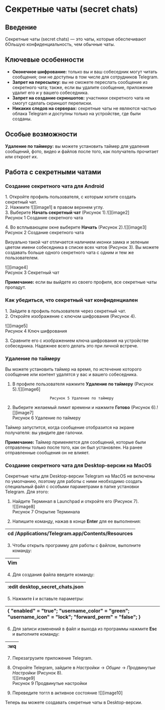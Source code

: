 # Секретные чаты (secret chats)

## Введение

Секретные чаты (secret chats) — это чаты, которые обеспечивают бОльшую конфиденциальность, чем обычные чаты. 

## Ключевые особенности

* **Оконечное шифрование:** только вы и ваш собеседник могут читать сообщения; они не доступны в том числе для сотрудников Telegram.  
* **Запрет на пересылку:** вы не сможете переслать сообщение из секретного чата; также, если вы удалите сообщение, приложение удалит его и у вашего собеседника.  
* **Запрет на создание скриншотов:** участники секретного чата не смогут сделать скриншот переписки.  
* **Никаких следов на серверах:** секретные чаты не являются частью облака Telegram и доступны только на устройстве, где были созданы. 

## Особые возможности

**Удаление по таймеру:** вы можете установить таймер для удаления сообщений, фото, видео и файлов после того, как получатель прочитает или откроет их. 

## Работа с секретными чатами

### Создание секретного чата для Android

1\. Откройте профиль пользователя, с которым хотите создать секретный чат.  
2\. Нажмите ![][image1] в правом верхнем углу.  
3\. Выберите **Начать секретный чат** (Рисунок 1\).![][image2]  
   Рисунок 1 Создание секретного чата

4\. Во всплывающем окне выберите **Начать** (Рисунок 2\).![][image3]  
     Рисунок 2 Создание секретного чата

Визуально такой чат отличается наличием иконки замка и зеленым цветом имени собеседника в списке всех чатов (Рисунок 3). Вы можете создавать больше одного секретного чата с одним и тем же пользователем.

![][image4]  
              Рисунок 3 Секретный чат

**Примечание:** если вы выйдете из своего профиля, все секретные чаты пропадут.

### Как убедиться, что секретный чат конфиденциален

1\. Зайдите в профиль пользователя через секретный чат.  
2\. Откройте изображение с ключом шифрования (Рисунок 4).

![][image5]  
                  Рисунок 4 Ключ шифрования

3\. Сравните его с изображением ключа шифрования на устройстве собеседника. Надежнее всего делать это при личной встрече. 

### Удаление по таймеру

Вы можете установить таймер на время, по истечение которого сообщение или контент удалятся у вас и вашего собеседника.

1. В профиле пользователя нажмите **Удаление по таймеру** (Рисунок 5\).![][image6]

                        Рисунок 5 Удаление по таймеру

2. Выберите желаемый лимит времени и нажмите **Готово** (Рисунок 6\).![][image7]   
           Рисунок 6 Удаление по таймеру

Таймер запустится, когда сообщение отобразится на экране получателя: вы увидите две галочки.

**Примечание:** Таймер применяется для сообщений, которые были отправлены только после того, как он был установлен. На ранее отправленные сообщения он не влияет.

### Создание секретного чата для Desktop-версии на MacOS

Секретные чаты для Desktop-версии Telegram на MacOS не включены по умолчанию, поэтому для работы с ними необходимо создать специальный файл с особыми параметрами в папке установки Telegram. Для этого:

1. Найдите Терминал в Launchpad и откройте его (Рисунок 7).  
   ![][image8]  
                                               Рисунок 7 Открытие Терминала  
     
2. Напишите команду, нажав в конце **Enter** для ее выполнения:

| cd /Applications/Telegram.app/Contents/Resources |
| :---- |

3. Чтобы открыть программу для работы с файлом, выполните команду:

| Vim |
| :---- |

   

4. Для создания файла введите команду:

| :edit desktop\_secret\_chats.json |
| :---- |

   

5.  Нажмите **i** и вставьте параметры:

| {     "enabled" \= "true";     "username\_color" \= "green";     "username\_icon" \= "lock";     "forward\_perm" \= "false";       } |
| :---- |

6. Для записи изменений в файл и выхода из программы нажмите **Esc** и выполните команду:

| :wq |
| :---- |

 

7. Перезагрузите приложение Telegram.  
8. Откройте Telegram, зайдите в *Настройки* → *Общие* → *Продвинутые Настройки* (Рисунок 8).  
   ![][image9]  
                                        Рисунок 9 Продвинутые настройки  
     
9. Переведите тоггл в активное состояние ![][image10]

Теперь вы можете создавать секретные чаты в Desktop-версии.